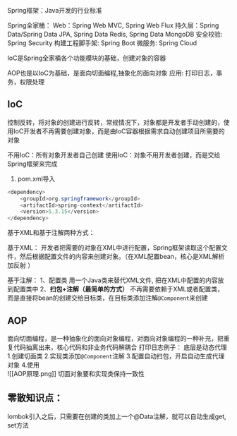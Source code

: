 Spring框架：Java开发的行业标准

Spring全家桶：
Web：Spring Web MVC, Spring Web Flux
持久层：Spring Data/Spring Data JPA, Spring Data Redis, Spring Data MongoDB
安全校验: Spring Security
构建工程脚手架: Spring Boot
微服务: Spring Cloud

IoC是Spring全家桶各个功能模块的基础，创建对象的容器

AOP也是以IoC为基础，是面向切面编程,抽象化的面向对象
应用: 打印日志，事务，权限处理

## IoC
控制反转，将对象的创建进行反转，常规情况下，对象都是开发者手动创建的，使用IoC开发者不再需要创建对象，而是由IoC容器根据需求自动创建项目所需要的对象

不用IoC：所有对象开发者自己创建
使用IoC：对象不用开发者创建，而是交给Spring框架来完成

1. pom.xml导入
```java
<dependency>
	<groupId>org.springframework</groupId>
	<artifactId>spring-context</artifactId>
	<version>5.3.15</version>
</dependency> 
```

基于XML和基于注解两种方式：

基于XML： 开发者把需要的对象在XML中进行配置，Spring框架读取这个配置文件，然后根据配置文件的内容来创建对象。（在XML配置bean，核心是XML解析加反射 ）

基于注解：
1、配置类
用一个Java类来替代XML文件, 把在XML中配置的内容放到配置类中
2、**扫包+注解（最简单的方式）**
不再需要依赖于XML或者配置类，而是直接将bean的创建交给目标类，在目标类添加注解`@Component`来创建 

## AOP
面向切面编程，是一种抽象化的面向对象编程，对面向对象编程的一种补充，把重复代码抽离出来，核心代码和非业务代码解耦合
打印日志例子：
底层是动态代理
1.创建切面类
2.实现类添加`@Component`注解 
3.配置自动扫包，开启自动生成代理对象
4.使用  
![[AOP原理.png]]
切面对象要和实现类保持一致性

## 零散知识点：
lombok引入之后，只需要在创建的类加上一个@Data注解，就可以自动生成get, set方法